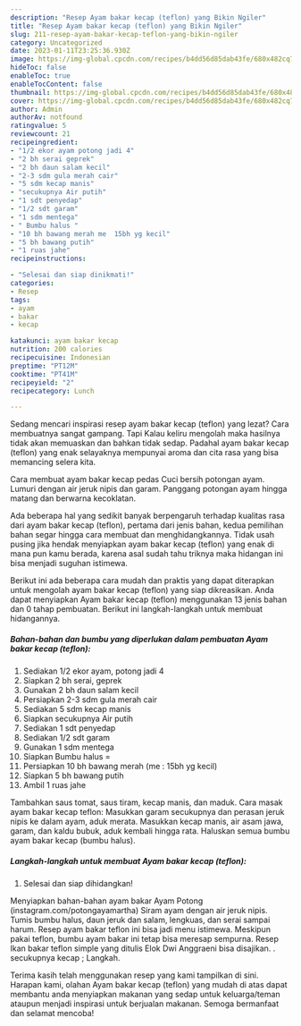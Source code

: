 ```yaml
---
description: "Resep Ayam bakar kecap (teflon) yang Bikin Ngiler"
title: "Resep Ayam bakar kecap (teflon) yang Bikin Ngiler"
slug: 211-resep-ayam-bakar-kecap-teflon-yang-bikin-ngiler
category: Uncategorized
date: 2023-01-11T23:25:36.930Z
image: https://img-global.cpcdn.com/recipes/b4dd56d85dab43fe/680x482cq70/ayam-bakar-kecap-teflon-foto-resep-utama.jpg
hideToc: false
enableToc: true
enableTocContent: false
thumbnail: https://img-global.cpcdn.com/recipes/b4dd56d85dab43fe/680x482cq70/ayam-bakar-kecap-teflon-foto-resep-utama.jpg
cover: https://img-global.cpcdn.com/recipes/b4dd56d85dab43fe/680x482cq70/ayam-bakar-kecap-teflon-foto-resep-utama.jpg
author: Admin
authorAv: notfound
ratingvalue: 5
reviewcount: 21
recipeingredient:
- "1/2 ekor ayam potong jadi 4"
- "2 bh serai geprek"
- "2 bh daun salam kecil"
- "2-3 sdm gula merah cair"
- "5 sdm kecap manis"
- "secukupnya Air putih"
- "1 sdt penyedap"
- "1/2 sdt garam"
- "1 sdm mentega"
- " Bumbu halus "
- "10 bh bawang merah me  15bh yg kecil"
- "5 bh bawang putih"
- "1 ruas jahe"
recipeinstructions:

- "Selesai dan siap dinikmati!"
categories:
- Resep
tags:
- ayam
- bakar
- kecap

katakunci: ayam bakar kecap 
nutrition: 200 calories
recipecuisine: Indonesian
preptime: "PT12M"
cooktime: "PT41M"
recipeyield: "2"
recipecategory: Lunch

---
```



Sedang mencari inspirasi resep ayam bakar kecap (teflon) yang lezat? Cara membuatnya sangat gampang. Tapi Kalau keliru mengolah maka hasilnya tidak akan memuaskan dan bahkan tidak sedap. Padahal ayam bakar kecap (teflon) yang enak selayaknya mempunyai aroma dan cita rasa yang bisa memancing selera kita.


Cara membuat ayam bakar kecap pedas Cuci bersih potongan ayam. Lumuri dengan air jeruk nipis dan garam. Panggang potongan ayam hingga matang dan berwarna kecoklatan.

Ada beberapa hal yang sedikit banyak berpengaruh terhadap kualitas rasa dari ayam bakar kecap (teflon), pertama dari jenis bahan, kedua pemilihan bahan segar hingga cara membuat dan menghidangkannya. Tidak usah pusing jika hendak menyiapkan ayam bakar kecap (teflon) yang enak di mana pun kamu berada, karena asal sudah tahu triknya maka hidangan ini bisa menjadi suguhan istimewa.


Berikut ini ada beberapa cara mudah dan praktis yang dapat diterapkan untuk mengolah ayam bakar kecap (teflon) yang siap dikreasikan. Anda dapat menyiapkan Ayam bakar kecap (teflon) menggunakan 13 jenis bahan dan 0 tahap pembuatan. Berikut ini langkah-langkah untuk membuat hidangannya.

<!--inarticleads1-->

##### Bahan-bahan dan bumbu yang diperlukan dalam pembuatan Ayam bakar kecap (teflon):

1. Sediakan 1/2 ekor ayam, potong jadi 4
1. Siapkan 2 bh serai, geprek
1. Gunakan 2 bh daun salam kecil
1. Persiapkan 2-3 sdm gula merah cair
1. Sediakan 5 sdm kecap manis
1. Siapkan secukupnya Air putih
1. Sediakan 1 sdt penyedap
1. Sediakan 1/2 sdt garam
1. Gunakan 1 sdm mentega
1. Siapkan  Bumbu halus =
1. Persiapkan 10 bh bawang merah (me : 15bh yg kecil)
1. Siapkan 5 bh bawang putih
1. Ambil 1 ruas jahe


Tambahkan saus tomat, saus tiram, kecap manis, dan maduk. Cara masak ayam bakar kecap teflon: Masukkan garam secukupnya dan perasan jeruk nipis ke dalam ayam, aduk merata. Masukkan kecap manis, air asam jawa, garam, dan kaldu bubuk, aduk kembali hingga rata. Haluskan semua bumbu ayam bakar kecap (bumbu halus). 

<!--inarticleads2-->

##### Langkah-langkah untuk membuat Ayam bakar kecap (teflon):


1. Selesai dan siap dihidangkan!

Menyiapkan bahan-bahan ayam bakar Ayam Potong (instagram.com/potongayamartha) Siram ayam dengan air jeruk nipis. Tumis bumbu halus, daun jeruk dan salam, lengkuas, dan serai sampai harum. Resep ayam bakar teflon ini bisa jadi menu istimewa. Meskipun pakai teflon, bumbu ayam bakar ini tetap bisa meresap sempurna. Resep Ikan bakar teflon simple yang ditulis Elok Dwi Anggraeni bisa disajikan. . secukupnya kecap ; Langkah. 

Terima kasih telah menggunakan resep yang kami tampilkan di sini. Harapan kami, olahan Ayam bakar kecap (teflon) yang mudah di atas dapat membantu anda menyiapkan makanan yang sedap untuk keluarga/teman ataupun menjadi inspirasi untuk berjualan makanan. Semoga bermanfaat dan selamat mencoba!
